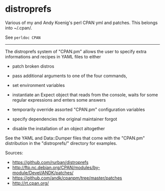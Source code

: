distroprefs
===========

Various of my and Andy Koenig's perl CPAN yml and patches.
This belongs into ~/.cpan/.

See `perldoc CPAN`

---

The distroprefs system of "CPAN.pm" allows the user to specify
extra informations and recipes in YAML files to either

*   patch broken distros

*   pass additional arguments to one of the four commands,

*   set environment variables

*   instantiate an Expect object that reads from the console, waits for some regular
    expressions and enters some answers

*   temporarily override assorted "CPAN.pm" configuration variables

*   specify dependencies the original maintainer forgot

*   disable the installation of an object altogether

See the YAML and Data::Dumper files that come with the "CPAN.pm" distribution in the
"distroprefs/" directory for examples.

Sources:
*  https://github.com/rurban/distroprefs
*  http://ftp.nc.debian.org/CPAN/modules/by-module/Devel/ANDK/patches/
*  https://github.com/andk/cpanpm/tree/master/patches
*  http://rt.cpan.org/
